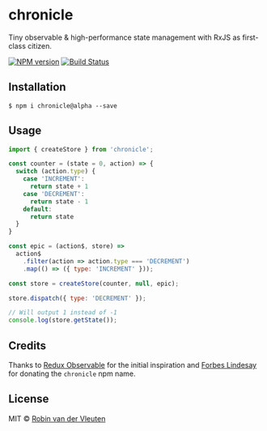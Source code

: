 # chronicle

Tiny observable & high-performance state management with RxJS as first-class citizen.

[![NPM version](https://img.shields.io/npm/v/chronicle.svg)](https://www.npmjs.com/package/chronicle)
[![Build Status](https://travis-ci.org/robinvdvleuten/chronicle.svg?branch=master)](https://travis-ci.org/robinvdvleuten/chronicle)

## Installation

```
$ npm i chronicle@alpha --save
```

## Usage

```js
import { createStore } from 'chronicle';

const counter = (state = 0, action) => {
  switch (action.type) {
    case 'INCREMENT':
      return state + 1
    case 'DECREMENT':
      return state - 1
    default:
      return state
  }
}

const epic = (action$, store) =>
  action$
    .filter(action => action.type === 'DECREMENT')
    .map(() => ({ type: 'INCREMENT' }));

const store = createStore(counter, null, epic);

store.dispatch({ type: 'DECREMENT' });

// Will output 1 instead of -1
console.log(store.getState());
```

## Credits

Thanks to [Redux Observable](https://redux-observable.js.org/) for the initial inspiration and [Forbes Lindesay](https://github.com/ForbesLindesay) for donating the `chronicle` npm name.

## License

MIT © [Robin van der Vleuten](https://www.robinvdvleuten.nl)
